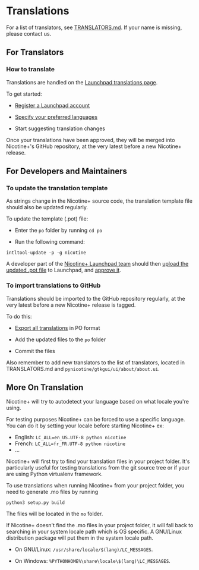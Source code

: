 # Translations

For a list of translators, see [TRANSLATORS.md](../TRANSLATORS.md). If your name is missing, please contact us.

## For Translators

### How to translate

Translations are handled on the [Launchpad translations page](https://translations.launchpad.net/nicotine+).

To get started:

- [Register a Launchpad account](https://login.launchpad.net/+new_account)

- [Specify your preferred languages](https://translations.launchpad.net/+editmylanguages)

- Start suggesting translation changes

Once your translations have been approved, they will be merged into Nicotine+'s GitHub repository, at the very latest before a new Nicotine+ release.

## For Developers and Maintainers

### To update the translation template

As strings change in the Nicotine+ source code, the translation template file should also be updated regularly.

To update the template (.pot) file:

- Enter the `po` folder by running `cd po`

- Run the following command:

```console
intltool-update -p -g nicotine
```

A developer part of the [Nicotine+ Launchpad team](https://launchpad.net/~nicotine-team) should then [upload the updated .pot file](https://translations.launchpad.net/nicotine+/trunk/+translations-upload) to Launchpad, and [approve it](https://translations.launchpad.net/nicotine+/+imports).

### To import translations to GitHub

Translations should be imported to the GitHub repository regularly, at the very latest before a new Nicotine+ release is tagged.

To do this:

- [Export all translations](https://translations.launchpad.net/nicotine+/trunk/+export) in PO format

- Add the updated files to the `po` folder

- Commit the files

Also remember to add new translators to the list of translators, located in TRANSLATORS.md and `pynicotine/gtkgui/ui/about/about.ui`.

## More On Translation

Nicotine+ will try to autodetect your language based on what locale you're using.

For testing purposes Nicotine+ can be forced to use a specific language. You can do it by setting your locale before starting Nicotine+ ex:

* English: `LC_ALL=en_US.UTF-8 python nicotine`
* French: `LC_ALL=fr_FR.UTF-8 python nicotine`
* ...

Nicotine+ will first try to find your translation files in your project folder.
It's particularly useful for testing translations from the git source tree or if your are using Python virtualenv framework.

To use translations when running Nicotine+ from your project folder, you need to generate .mo files by running

```console
python3 setup.py build
```

The files will be located in the `mo` folder.

If Nicotine+ doesn't find the .mo files in your project folder, it will fall back to searching in your system locale path which is OS specific. A GNU/Linux distribution package will put them in the system locale path.

* On GNU/Linux: `/usr/share/locale/$(lang)/LC_MESSAGES`.

* On Windows: `%PYTHONHOME%\share\locale\$(lang)\LC_MESSAGES`.
